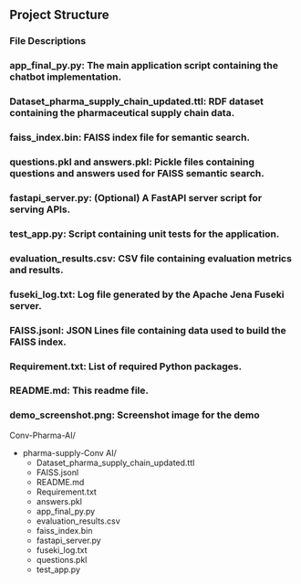 ## Project Structure
### File Descriptions
### app_final_py.py: The main application script containing the chatbot implementation.
### Dataset_pharma_supply_chain_updated.ttl: RDF dataset containing the pharmaceutical supply chain data.
### faiss_index.bin: FAISS index file for semantic search.
### questions.pkl and answers.pkl: Pickle files containing questions and answers used for FAISS semantic search.
### fastapi_server.py: (Optional) A FastAPI server script for serving APIs.
### test_app.py: Script containing unit tests for the application.
### evaluation_results.csv: CSV file containing evaluation metrics and results.
### fuseki_log.txt: Log file generated by the Apache Jena Fuseki server.
### FAISS.jsonl: JSON Lines file containing data used to build the FAISS index.
### Requirement.txt: List of required Python packages.
### README.md: This readme file.
### demo_screenshot.png: Screenshot image for the demo 



Conv-Pharma-AI/
- pharma-supply-Conv AI/
  - Dataset_pharma_supply_chain_updated.ttl
  - FAISS.jsonl
  - README.md
  - Requirement.txt
  - answers.pkl
  - app_final_py.py
  - evaluation_results.csv
  - faiss_index.bin
  - fastapi_server.py
  - fuseki_log.txt
  - questions.pkl
  - test_app.py
